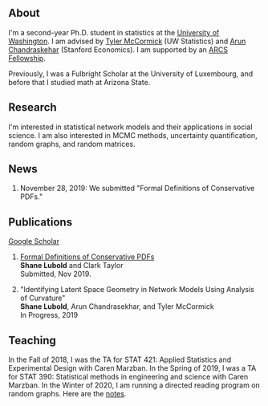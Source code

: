 ## About

I'm a second-year Ph.D. student in statistics at the [University of Washington](https://www.washington.edu/). I am advised by [Tyler McCormick](https://thmccormick.github.io/) (UW Statistics) and [Arun Chandraskehar](https://web.stanford.edu/~arungc/)  (Stanford Economics). I am supported by an [ARCS Fellowship](https://www.arcsfoundation.org).

Previously, I was a Fulbright Scholar at the University of Luxembourg, and before that I studied math at Arizona State.

## Research

I'm interested in statistical network models and their applications in social science. I am also interested in MCMC methods, uncertainty quantification, random graphs, and random matrices.

## News
1) November 28, 2019: We submitted "Formal Definitions of Conservative PDFs."

## Publications

[Google Scholar](https://scholar.google.com/citations?user=Ab-RAckAAAAJ&hl=en&oi=ao)

1) [Formal Definitions of Conservative PDFs](https://arxiv.org/pdf/1912.06780.pdf)  
**Shane Lubold** and Clark Taylor   
Submitted, Nov 2019. 

2) "Identifying Latent Space Geometry in Network Models Using Analysis of Curvature"  
**Shane Lubold**, Arun Chandrasekhar, and Tyler McCormick  
In Progress, 2019


## Teaching 
In the Fall of 2018, I was the TA for STAT 421: Applied Statistics and Experimental Design with Caren Marzban. In the Spring of 2019, I was a TA for STAT 390: Statistical methods in engineering and science with Caren Marzban. In the Winter of 2020, I am running a directed reading program on random graphs. Here are the [notes](Notes.pdf).
